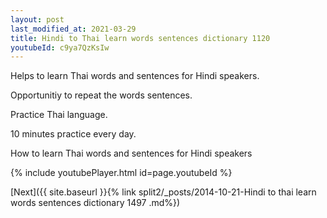 ```yaml
---
layout: post
last_modified_at: 2021-03-29
title: Hindi to Thai learn words sentences dictionary 1120 
youtubeId: c9ya7QzKsIw
---
```

 
 
Helps to learn Thai words and sentences for Hindi speakers.

Opportunitiy to repeat the words sentences. 

Practice Thai language. 
 
10 minutes practice every day. 
 
How to learn Thai words and sentences for Hindi speakers 
 
{% include youtubePlayer.html id=page.youtubeId %}
 
 
[Next]({{ site.baseurl }}{% link  split2/_posts/2014-10-21-Hindi to thai learn words sentences dictionary 1497 .md%})
 
